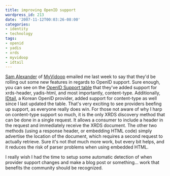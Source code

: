 ```yaml
---
title: improving OpenID support
wordpress_id: 213
date: '2007-11-12T00:03:26-08:00'
categories:
- identity
- technology
tags:
- openid
- yadis
- xrds
- myvidoop
- idtail
---
```

[Sam Alexander][] of [MyVidoop][] emailed me last week to say that they'd be rolling out some new features in regards to
OpenID support.  Sure enough, you can see on the [OpenID Support table][] that they've added support for xrds-header,
yadis-html, and most importantly, content-type.  Additionally, [IDtail][], a Korean OpenID provider, added support for
content-type as well since I last updated the table.  That's very exciting to see providers beefing up support, as
everyone really does win.  For those not aware of why I harp on content-type support so much, it is the only XRDS
discovery method that can be done in a single request.  It allows a consumer to include a header in the request and
immediately receive the XRDS document. The other two methods (using a response header, or embedding HTML code) simply
advertise the location of the document, which requires a second request to actually retrieve.  Sure it's not *that* much
more work, but every bit helps, and it reduces the risk of parser problems when using embedded HTML.

I really wish I had the time to setup some automatic detection of when provider support changes and make a blog post or
something... work that benefits the community should be recognized.


[Sam Alexander]: http://salexander.myvidoop.com/
[MyVidoop]: http://myvidoop.com/
[OpenID Support table]: http://willnorris.com/openid-support
[IDtail]: http://idtail.com/
